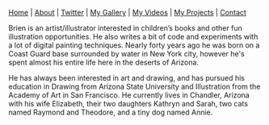 
[Home](https://briendieterle.com/) | [About](https://briendieterle.com/about/) | [Twitter](https://twitter.com/briendieterle) | [My Gallery](https://www.flickr.com/photos/briend/) | [My Videos](https://www.youtube.com/user/briendieterle) | [My Projects](https://github.com/briend) | [Contact](mailto://briend@gmail.com)

Brien is an artist/illustrator interested in children’s books and other fun illustration opportunities. He also writes a bit of code and experiments with a lot of digital painting techniques. Nearly forty years ago he was born on a Coast Guard base surrounded by water in New York city, however he's spent almost his entire life here in the deserts of Arizona. 

He has always been interested in art and drawing, and has pursued his education in Drawing from Arizona State University and Illustration from the Academy of Art in San Francisco. He currently lives in Chandler, Arizona with his wife Elizabeth, their two daughters Kathryn and Sarah, two cats named Raymond and Theodore, and a tiny dog named Annie.

